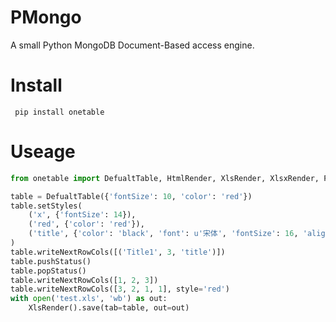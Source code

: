 PMongo
===============
A small Python MongoDB Document-Based access engine.

Install
===============
```
 pip install onetable
```

Useage
===============
```python
from onetable import DefualtTable, HtmlRender, XlsRender, XlsxRender, PdfRender, CSVRender

table = DefualtTable({'fontSize': 10, 'color': 'red'})
table.setStyles(
    ('x', {'fontSize': 14}),
    ('red', {'color': 'red'}),
    ('title', {'color': 'black', 'font': u'宋体', 'fontSize': 16, 'align': 'center'})
)
table.writeNextRowCols([('Title1', 3, 'title')])
table.pushStatus()
table.popStatus()
table.writeNextRowCols([1, 2, 3])
table.writeNextRowCols([3, 2, 1, 1], style='red')
with open('test.xls', 'wb') as out:
    XlsRender().save(tab=table, out=out)
```